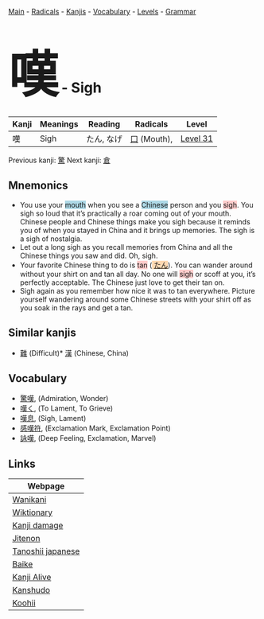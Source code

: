 <style> bigfont {font-size: 100px}</style>
[Main](../index.md) -
[Radicals](../radicals.md) -
[Kanjis](../kanjis.md) -
[Vocabulary](../vocabulary.md) -
[Levels](../levels.md) -
[Grammar](../grammar.md)
# <bigfont> 嘆</bigfont> - Sigh 

| Kanji | Meanings | Reading | Radicals | Level |
| --- | --- | --- | --- | --- |
| 嘆 | Sigh | たん, なげ | [口](../radicals/口.md) (Mouth),  | [Level 31](../levels/wk_level31.md) |

Previous kanji: [驚](驚.md) Next kanji: [倉](倉.md) 

## Mnemonics
 * You use your <span style="background-color:#ADD8E6"> mouth</span> when you see a <span style="background-color:#ADD8E6"> Chinese</span> person and you <span style="background-color:#ffcccb"> sigh</span>. You sigh so loud that it’s practically a roar coming out of your mouth. Chinese people and Chinese things make you sigh because it reminds you of when you stayed in China and it brings up memories. The sigh is a sigh of nostalgia.
* Let out a long sigh as you recall memories from China and all the Chinese things you saw and did. Oh, sigh.
* Your favorite Chinese thing to do is <span style="background-color:#ffcccb"> tan</span> (<span style="background-color:#fed8b1"> [たん](https://jisho.org/search/たん)</span>). You can wander around without your shirt on and tan all day. No one will <span style="background-color:#ffcccb"> sigh</span> or scoff at you, it’s perfectly acceptable. The Chinese just love to get their tan on.
* Sigh again as you remember how nice it was to tan everywhere. Picture yourself wandering around some Chinese streets with your shirt off as you soak in the rays and get a tan.


## Similar kanjis
 * [難](難.md) (Difficult)* [漢](漢.md) (Chinese, China)


## Vocabulary
 * [驚嘆](../vocabulary/嘆.md), (Admiration, Wonder)
* [嘆く](../vocabulary/嘆.md), (To Lament, To Grieve)
* [嘆息](../vocabulary/嘆.md), (Sigh, Lament)
* [感嘆符](../vocabulary/嘆.md), (Exclamation Mark, Exclamation Point)
* [詠嘆](../vocabulary/嘆.md), (Deep Feeling, Exclamation, Marvel)



## Links 

| Webpage |
| --- |
| [Wanikani          ](https://www.wanikani.com/kanji/嘆) |
| [Wiktionary        ](https://en.wiktionary.org/wiki/嘆) |
| [Kanji damage      ](http://www.kanjidamage.com/kanji/search?utf8=✓&q=嘆) |
| [Jitenon           ](https://jitenon.com/kanji/嘆) |
| [Tanoshii japanese ](https://www.tanoshiijapanese.com/dictionary/kanji.cfm?k=嘆) |
| [Baike             ](https://baike.baidu.com/item/嘆) |
| [Kanji Alive       ](https://app.kanjialive.com/嘆) |
| [Kanshudo          ](https://www.kanshudo.com/searchmn?q=嘆) |
| [Koohii            ](https://kanji.koohii.com/study/kanji/嘆) |
